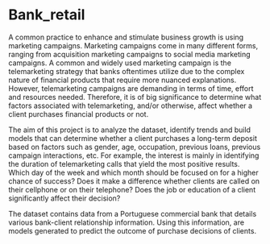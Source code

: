 # Bank_retail

A common practice to enhance and stimulate business growth is using marketing campaigns. Marketing campaigns come in many different forms, ranging from acquisition marketing campaigns to social media marketing campaigns. A common and widely used marketing campaign is the telemarketing strategy that banks oftentimes utilize due to the complex nature of financial products that require more nuanced explanations. However, telemarketing campaigns are demanding in terms of time, effort and resources needed. Therefore, it is of big significance to determine what factors associated with telemarketing, and/or otherwise, affect whether a client purchases financial products or not. 

The aim of this project is to analyze the dataset, identify trends and build models that can determine whether a client purchases a long-term deposit based on factors such as gender, age, occupation, previous loans, previous campaign interactions, etc. For example, the interest is mainly in identifying the duration of telemarketing calls that yield the most positive results. Which day of the week and which month should be focused on for a higher chance of success? Does it make a difference whether clients are called on their cellphone or on their telephone? Does the job or education of a client significantly affect their decision?

The dataset contains data from a Portuguese commercial bank that details various bank-client relationship information. Using this information, are models generated to predict the outcome of purchase decisions of clients. 
